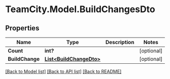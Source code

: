 # TeamCity.Model.BuildChangesDto
## Properties

Name | Type | Description | Notes
------------ | ------------- | ------------- | -------------
**Count** | **int?** |  | [optional] 
**BuildChange** | [**List&lt;BuildChangeDto&gt;**](BuildChangeDto.md) |  | [optional] 

[[Back to Model list]](../README.md#documentation-for-models) [[Back to API list]](../README.md#documentation-for-api-endpoints) [[Back to README]](../README.md)

